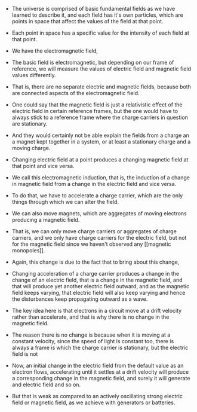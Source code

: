 - The universe is comprised of basic fundamental fields as we have learned to describe it, and each field has it's own particles, which are points in space that affect the values of the field at that point.
- Each point in space has a specific value for the intensity of each field at that point.
- We have the electromagnetic field, 

- The basic field is electromagnetic, but depending on our frame of reference, we will measure the values of electric field and magnetic field values differently.
- That is, there are no separate electric and magnetic fields, because both are connected aspects of the electromagnetic field.
- One could say that the magnetic field is just a relativistic effect of the electric field in certain reference frames, but the one would have to always stick to a reference frame where the charge carriers in question are stationary.
- And they would certainly not be able explain the fields from a charge an a magnet kept together in a system, or at least a stationary charge and a moving charge.

- Changing electric field at a point produces a changing magnetic field at that point and vice versa.
- We call this electromagnetic induction, that is, the induction of a change in magnetic field from a change in the electric field and vice versa.
- To do that, we have to accelerate a charge carrier, which are the only things through which we can alter the field.
- We can also move magnets, which are aggregates of moving electrons producing a magnetic field.
- That is, we can only move charge carriers or aggregates of charge carriers, and we only have charge carriers for the electric field, but not for the magnetic field since we haven't observed any [[magnetic monopoles]].
- Again, this change is due to the fact that to bring about this change, 

- Changing acceleration of a charge carrier produces a change in the change of an electric field, that is a change in the magnetic field, and that will produce yet another electric field outward, and as the magnetic field keeps varying, that electric field will also keep varying and hence the disturbances keep propagating outward as a wave.
- The key idea here is that electrons in a circuit move at a drift velocity rather than accelerate, and that is why there is no change in the magnetic field.
- The reason there is no change is because when it is moving at a constant velocity, since the speed of light is constant too, there is always a frame is which the charge carrier is stationary, but the electric field is not
- Now, an initial change in the electric field from the default value as an electron flows, accelerating until it settles at a drift velocity will produce a corresponding change in the magnetic field, and surely it will generate and electric field and so on.
- But that is weak as compared to an actively oscillating strong electric field or magnetic field, as we achieve with generators or batteries.